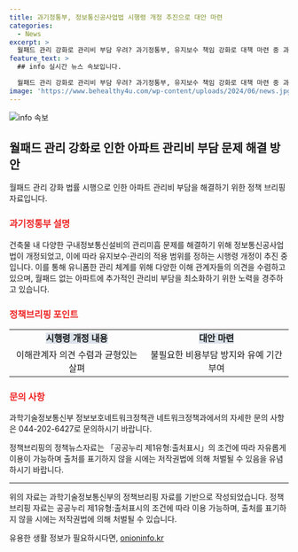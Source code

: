 ```yaml
---
title: 과기정통부, 정보통신공사업법 시행령 개정 추진으로 대안 마련
categories:
  - News
excerpt: >
  월패드 관리 강화로 관리비 부담 우려? 과기정통부, 유지보수 책임 강화로 대책 마련 중 과학기술정보통신부는 월패드를 포함한 다양한 정보통신설비의 유지보수·관리책임을 강화하는 법령 개정에 대해 추진 중이다. 이에 따라 월패드 없는 아파트에 추가 관리비가 발생하는 것은 아니며, 관련 설비 관리비 부담도 최소화될 예정이다. 이해관계자들의 의견을 수렴하고 균형을 맞추는 등 합리적인 대안을 마련하여 시행령 개정을 추진할 예정이다. (전화: 0442026427)
feature_text: >
  ## info 실시간 뉴스 속보입니다.

  월패드 관리 강화로 관리비 부담 우려? 과기정통부, 유지보수 책임 강화로 대책 마련 중 과학기술정보통신부는 월패드를 포함한 다양한 정보통신설비의 유지보수·관리책임을 강화하는 법령 개정에 대해 추진 중이다. 이에 따라 월패드 없는 아파트에 추가 관리비가 발생하는 것은 아니며, 관련 설비 관리비 부담도 최소화될 예정이다. 이해관계자들의 의견을 수렴하고 균형을 맞추는 등 합리적인 대안을 마련하여 시행령 개정을 추진할 예정이다. (전화: 0442026427)
image: 'https://www.behealthy4u.com/wp-content/uploads/2024/06/news.jpg'
---
```


<p><img src="https://www.behealthy4u.com/wp-content/uploads/2024/06/news.jpg" alt="info 속보" /></p>

<h2 data-ke-size="size22">월패드 관리 강화로 인한 아파트 관리비 부담 문제 해결 방안</h2>

<p data-ke-size="size16">월패드 관리 강화 법률 시행으로 인한 아파트 관리비 부담을 해결하기 위한 정책 브리핑 자료입니다.</p>

<h3><b><span style="color: #ee2323;">과기정통부 설명</span></b></h3>

<p data-ke-size="size16">건축물 내 다양한 구내정보통신설비의 관리미흡 문제를 해결하기 위해 정보통신공사업법이 개정되었고, 이에 따라 유지보수·관리의 적용 범위를 정하는 시행령 개정이 추진 중입니다. 이를 통해 유니폼한 관리 체계를 위해 다양한 이해 관계자들의 의견을 수렴하고 있으며, 월패드 없는 아파트에 추가적인 관리비 부담을 최소화하기 위한 노력을 경주하고 있습니다.</p>

<h3><b><span style="color: #ee2323;">정책브리핑 포인트</span></b></h3>

<table>
    <tr>
        <td style="text-align: center; height: 17px;"><b><span style="background-color: #21538527;">시행령 개정 내용</span></b></td>
        <td style="text-align: center; height: 17px;"><b><span style="background-color: #21538527;">대안 마련</span></b></td>
    </tr>
    <tr>
        <td style="text-align: center; height: 17px;">이해관계자 의견 수렴과 균형있는 살펴</td>
        <td style="text-align: center; height: 17px;">불필요한 비용부담 방지와 유예 기간 부여</td>
    </tr>
</table>

<h3><b><span style="color: #ee2323;">문의 사항</span></b></h3>

<p data-ke-size="size16">과학기술정보통신부 정보보호네트워크정책관 네트워크정책과에서의 자세한 문의 사항은 044-202-6427로 문의하시기 바랍니다.</p>

<p data-ke-size="size16">정책브리핑의 정책뉴스자료는 「공공누리 제1유형:출처표시」의 조건에 따라 자유롭게 이용이 가능하며 출처를 표기하지 않을 시에는 저작권법에 의해 처벌될 수 있음을 유념하시기 바랍니다.</p>

<hr>

<p data-ke-size="size16">위의 자료는 과학기술정보통신부의 정책브리핑 자료를 기반으로 작성되었습니다. 정책브리핑 자료는 공공누리 제1유형:출처표시의 조건에 따라 이용 가능하며, 출처를 표기하지 않을 시에는 저작권법에 의해 처벌될 수 있습니다.</p>
유용한 생활 정보가 필요하시다면, <a href="https://onioninfo.kr" rel="dofollow">onioninfo.kr</a>


